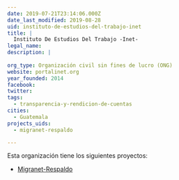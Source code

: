 ```yaml
---
date: 2019-07-21T23:14:06.000Z
date_last_modified: 2019-08-28
uid: instituto-de-estudios-del-trabajo-inet
title: |
  Instituto De Estudios Del Trabajo -Inet-
legal_name: 
description: |
  
org_type: Organización civil sin fines de lucro (ONG)
website: portalinet.org
year_founded: 2014
facebook: 
twitter: 
tags:
  - transparencia-y-rendicion-de-cuentas
cities: 
  - Guatemala
projects_uids:
  - migranet-respaldo

---
```


Esta organización tiene los siguientes proyectos:

- [Migranet-Respaldo](/proyectos/migranet-respaldo)
